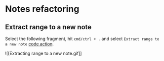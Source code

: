 # Notes refactoring

## Extract range to a new note

Select the following fragment, hit `cmd/ctrl + .` and select `Extract range to a new note` [code action](https://code.visualstudio.com/docs/editor/refactoring#_code-actions-quick-fixes-and-refactorings).

![[Extracting range to a new note.gif]]
